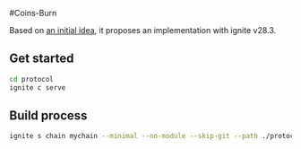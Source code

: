 #Coins-Burn

Based on [an initial idea](https://github.com/atmoner/ignite-burn), it proposes an implementation with ignite v28.3.

## Get started

```bash
cd protocol
ignite c serve
```

## Build process

```bash
ignite s chain mychain --minimal --no-module --skip-git --path ./protocol
```